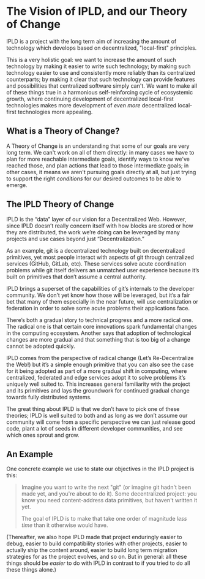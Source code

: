 The Vision of IPLD, and our Theory of Change
============================================

IPLD is a project with the long term aim of increasing the amount of technology
which develops based on decentralized, "local-first" principles.

This is a very holistic goal: we want to increase the amount of such technology
by making it easier to write such technology;
by making such technology easier to use and consistently more reliably than its centralized counterparts;
by making it clear that such technology can provide features and possibilities that centralized software simply can't.
We want to make all of these things true in a harmonious self-reinforcing cycle of ecosystemic growth,
where continuing development of decentralized local-first technologies makes
more development of *even more* decentralized local-first technologies more appealing.


What is a Theory of Change?
---------------------------

A Theory of Change is an understanding that some of our goals are very long term.
We can't work on all of them directly: in many cases we have to plan for more reachable intermediate goals,
identify ways to know we've reached those, and plan actions that lead to those intermediate goals;
in other cases, it means we aren't pursuing goals directly at all, but just trying to support
the right _conditions_ for our desired outcomes to be able to emerge.


The IPLD Theory of Change
-------------------------

IPLD is the “data” layer of our vision for a Decentralized Web.
However, since IPLD doesn’t really concern itself with how blocks are stored or how they are distributed,
the work we’re doing can be leveraged by many projects and use cases beyond just “Decentralization.”

As an example, git is a decentralized technology built on decentralized primitives,
yet most people interact with aspects of git through centralized services (GitHub, GitLab, etc).
These services solve acute coordination problems while git itself delivers an unmatched user experience because it’s built on primitives that don’t assume a central authority.

IPLD brings a superset of the capabilities of git’s internals to the developer community.
We don’t yet know how those will be leveraged, but it’s a fair bet that many of them
especially in the near future, will use centralization or federation in order to solve some acute problems their applications face.

There’s both a gradual story to technical progress and a more radical one.
The radical one is that certain core innovations spark fundamental changes in the computing ecosystem.
Another says that adoption of technological changes are more gradual and that something that is too big of a change cannot be adopted quickly.

IPLD comes from the perspective of radical change (Let’s Re-Decentralize the Web!)
but it’s a simple enough primitive that you can also see the case for it being adopted as part of a more gradual shift in computing,
where centralized, federated and edge services adopt it to solve problems it’s uniquely well suited to.
This increases general familiarity with the project and its primitives and lays the groundwork for continued gradual change towards fully distributed systems.

The great thing about IPLD is that we don’t have to pick one of these theories;
IPLD is well suited to both and as long as we don’t assume our community will come from a specific perspective we can just release good code,
plant a lot of seeds in different developer communities, and see which ones sprout and grow.


An Example
----------

One concrete example we use to state our objectives in the IPLD project is this:

> Imagine you want to write the next "git" (or imagine git hadn't been made yet, and you're about to do it).
> Some decentralized project: you know you need content-address data primitives, but haven't written it yet.
>
> The goal of IPLD is to make that take one order of magnitude _less time_ than it otherwise would have.

(Thereafter, we also hope IPLD made that project enduringly easier to debug,
easier to build compatibility stories with other projects,
easier to actually ship the content around,
easier to build long term migration strategies for as the project evolves,
and so on.  But in general: all these things should be *easier* to do with IPLD
in contrast to if you tried to do all these things alone.)

